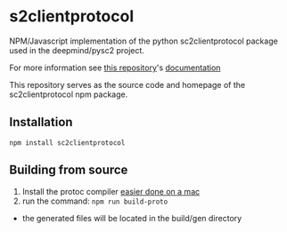 # s2clientprotocol
NPM/Javascript implementation of the python sc2clientprotocol package used in the deepmind/pysc2 project.

For more information see [this repository](https://github.com/Blizzard/s2client-proto)'s [documentation](https://github.com/Blizzard/s2client-proto/blob/master/docs/protocol.md)

This repository serves as the source code and homepage of the sc2clientprotocol npm package.

## Installation

`npm install sc2clientprotocol`

## Building from source

1. Install the protoc compiler [easier done on a mac](http://google.github.io/proto-lens/installing-protoc.html)
2. run the command:
  `npm run build-proto`
  - the generated files will be located in the build/gen directory

